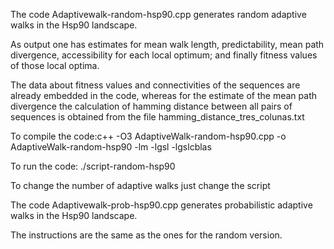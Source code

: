 
The code Adaptivewalk-random-hsp90.cpp generates random adaptive walks in the Hsp90 landscape.

As output one has estimates for mean walk length, predictability, mean path divergence, accessibility for each local optimum; and finally fitness values of those local optima.

The data about fitness values and connectivities of the sequences are already embedded in the code, whereas for the estimate
of the mean path divergence the calculation of hamming distance between all pairs of sequences is obtained from the file hamming_distance_tres_colunas.txt

To compile the code:c++ -O3 AdaptiveWalk-random-hsp90.cpp -o AdaptiveWalk-random-hsp90 -lm -lgsl -lgslcblas

To run the code: ./script-random-hsp90

To change the number of adaptive walks just change the script

The code Adaptivewalk-prob-hsp90.cpp generates probabilistic adaptive walks in the Hsp90 landscape.

The instructions are the same as the ones for the random version.


